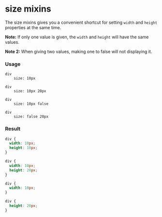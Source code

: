 # size mixins

The size mixins gives you a convenient shortcut for setting `width` and `height` properties at the same time.  

**Note:** If only one value is given, the `width` and `height` will have the same values.

**Note 2:** When giving two values, making one to false will not displaying it.

### Usage

```stylus
div
    size: 10px

div
    size: 10px 20px

div
    size: 10px false

div
    size: false 20px
```

### Result

```css
div {
  width: 10px;
  height: 10px;
}

div {
  width: 10px;
  height: 20px;
}

div {
  width: 10px;
}

div {
  height: 20px;
}
```
